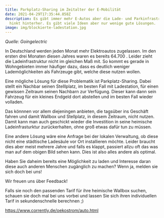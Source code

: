```yaml
---
title: Parkplatz-Sharing im Zeitalter der E-Mobilität
date: 2021-04-29T17:35:44.858Z
description: Es gibt immer mehr E-Autos aber die Lade- und Parkinfrastruktur
  hinkt hinterher. Es gibt viele Ideen aber nur wenige gute Lösungen.
image: img/blockierte-ladestation.jpg
---
```

*Quelle: Goingelectric*

In Deutschland werden jeden Monat mehr Elektroautos zugelassen. Im den ersten drei Monaten diesen Jahres waren es bereits 64.700 . Leider zieht die Ladeinfrastruktur nicht im gleichen Maß mit. So kommt es gerade in Wohngebieten immer häufiger dazu, dass es deutlich weniger Lademöglichkeiten als Fahrzeuge gibt, welche diese nutzen wollen. 

Eine mögliche Lösung für diese Problematik ist Parkplatz-Sharing. Dabei stellt ein Nachbar seinen Stelllplatz, im besten Fall mit Ladestation, für einen gewissen Zeitraum seinen Nachbarn zur Verfügung. Dieser kann dann sein Fahrzeug für ein kleines Endgeld dort abstellen und im besten Fall wieder volladen.

Das könnnen vor allem diejeningen anbieten, die tagsüber ins Geschäft fahren und damit Wallbox und Stellplatz, in diesem Zeitraum, nicht nutzen. Damit kann man auch geschickt wieder die Investition in seine heimische Ladeinfrasturktur zurückerhalten, ohne groß etwas dafür tun zu müssen.

Eine andere Lösung wäre eine Anfrage bei der lokalen Verwaltung, ob diese nicht eine städtische Ladesäule vor Ort installieren möchte. Leider braucht dies aber meist mehrere Jahre und falls es klappt, passiert allzu oft das was man auf dem obigen Bild sehen kann. Dies ist also alles andere als optimal.

Haben Sie daheim bereits eine Möglichkeit zu laden und Interesse daran diese auch anderen Menschen zugänglich zu machen? Wenn ja, melden sie sich doch bei uns!

Wir freuen uns über Feedback!

Falls sie noch den passenden Tarif für ihre heimische Wallbox suchen, schauen sie doch mal bei [](https://www.corrently.de/oekostrom/auto.html) uns vorbei und lassen Sie sich ihren individuellen Tarif in sekundenschnelle berechnen ;)

<https://www.corrently.de/oekostrom/auto.html>